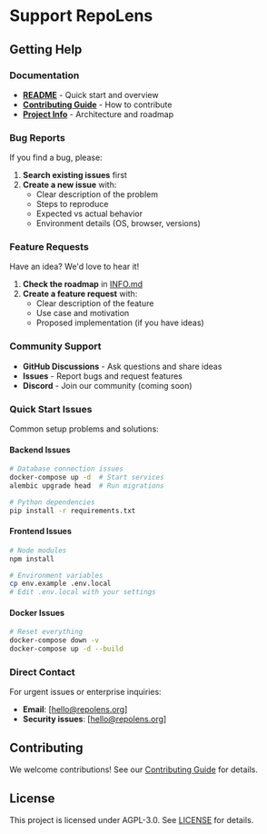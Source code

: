 # Support RepoLens

## Getting Help

### Documentation
- **[README](README.md)** - Quick start and overview
- **[Contributing Guide](docs/CONTRIBUTING.md)** - How to contribute
- **[Project Info](docs/INFO.md)** - Architecture and roadmap

### Bug Reports
If you find a bug, please:
1. **Search existing issues** first
2. **Create a new issue** with:
   - Clear description of the problem
   - Steps to reproduce
   - Expected vs actual behavior
   - Environment details (OS, browser, versions)

### Feature Requests
Have an idea? We'd love to hear it!
1. **Check the roadmap** in [INFO.md](docs/INFO.md)
2. **Create a feature request** with:
   - Clear description of the feature
   - Use case and motivation
   - Proposed implementation (if you have ideas)

### Community Support
- **GitHub Discussions** - Ask questions and share ideas
- **Issues** - Report bugs and request features
- **Discord** - Join our community (coming soon)

### Quick Start Issues
Common setup problems and solutions:

#### Backend Issues
```bash
# Database connection issues
docker-compose up -d  # Start services
alembic upgrade head  # Run migrations

# Python dependencies
pip install -r requirements.txt
```

#### Frontend Issues
```bash
# Node modules
npm install

# Environment variables
cp env.example .env.local
# Edit .env.local with your settings
```

#### Docker Issues
```bash
# Reset everything
docker-compose down -v
docker-compose up -d --build
```

### Direct Contact
For urgent issues or enterprise inquiries:
- **Email**: [hello@repolens.org]
- **Security issues**: [hello@repolens.org]

## Contributing
We welcome contributions! See our [Contributing Guide](docs/CONTRIBUTING.md) for details.

## License
This project is licensed under AGPL-3.0. See [LICENSE](LICENSE) for details.
